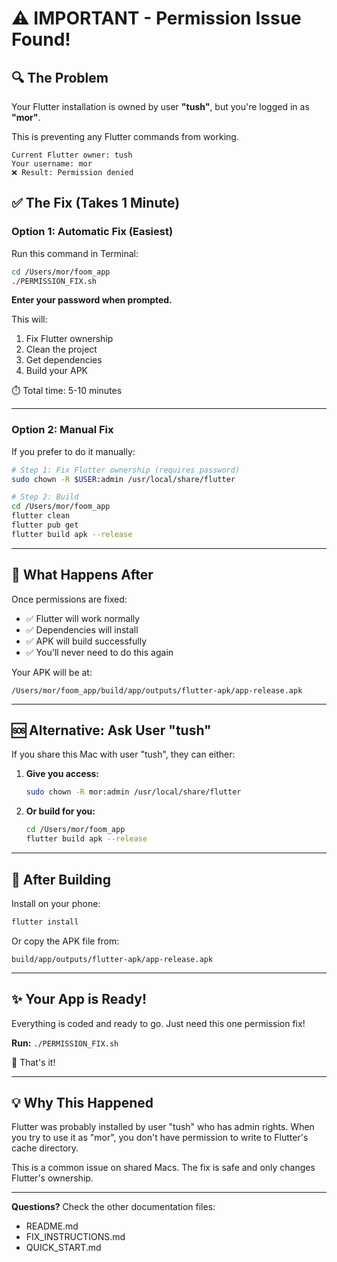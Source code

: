# ⚠️ IMPORTANT - Permission Issue Found!

## 🔍 The Problem

Your Flutter installation is owned by user **"tush"**, but you're logged in as **"mor"**.

This is preventing any Flutter commands from working.

```
Current Flutter owner: tush
Your username: mor
❌ Result: Permission denied
```

## ✅ The Fix (Takes 1 Minute)

### Option 1: Automatic Fix (Easiest)

Run this command in Terminal:

```bash
cd /Users/mor/foom_app
./PERMISSION_FIX.sh
```

**Enter your password when prompted.**

This will:
1. Fix Flutter ownership
2. Clean the project
3. Get dependencies  
4. Build your APK

⏱️ Total time: 5-10 minutes

---

### Option 2: Manual Fix

If you prefer to do it manually:

```bash
# Step 1: Fix Flutter ownership (requires password)
sudo chown -R $USER:admin /usr/local/share/flutter

# Step 2: Build
cd /Users/mor/foom_app
flutter clean
flutter pub get
flutter build apk --release
```

---

## 🎯 What Happens After

Once permissions are fixed:
- ✅ Flutter will work normally
- ✅ Dependencies will install
- ✅ APK will build successfully
- ✅ You'll never need to do this again

Your APK will be at:
```
/Users/mor/foom_app/build/app/outputs/flutter-apk/app-release.apk
```

---

## 🆘 Alternative: Ask User "tush"

If you share this Mac with user "tush", they can either:

1. **Give you access:**
   ```bash
   sudo chown -R mor:admin /usr/local/share/flutter
   ```

2. **Or build for you:**
   ```bash
   cd /Users/mor/foom_app
   flutter build apk --release
   ```

---

## 📱 After Building

Install on your phone:
```bash
flutter install
```

Or copy the APK file from:
```
build/app/outputs/flutter-apk/app-release.apk
```

---

## ✨ Your App is Ready!

Everything is coded and ready to go. Just need this one permission fix!

**Run:** `./PERMISSION_FIX.sh`

🚀 That's it!

---

## 💡 Why This Happened

Flutter was probably installed by user "tush" who has admin rights. When you try to use it as "mor", you don't have permission to write to Flutter's cache directory.

This is a common issue on shared Macs. The fix is safe and only changes Flutter's ownership.

---

**Questions?** Check the other documentation files:
- README.md
- FIX_INSTRUCTIONS.md  
- QUICK_START.md


